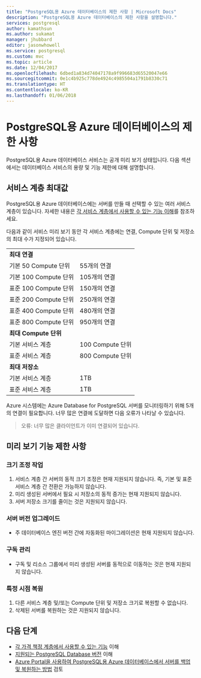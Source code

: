 ```yaml
---
title: "PostgreSQL용 Azure 데이터베이스의 제한 사항 | Microsoft Docs"
description: "PostgreSQL용 Azure 데이터베이스의 제한 사항을 설명합니다."
services: postgresql
author: kamathsun
ms.author: sukamat
manager: jhubbard
editor: jasonwhowell
ms.service: postgresql
ms.custom: mvc
ms.topic: article
ms.date: 12/04/2017
ms.openlocfilehash: 6dbed1a834d74047178a9f996683d65520047e66
ms.sourcegitcommit: 0e1c4b925c778de4924c4985504a1791b8330c71
ms.translationtype: HT
ms.contentlocale: ko-KR
ms.lasthandoff: 01/06/2018
---
```

# <a name="limitations-in-azure-database-for-postgresql"></a>PostgreSQL용 Azure 데이터베이스의 제한 사항
PostgreSQL용 Azure 데이터베이스 서비스는 공개 미리 보기 상태입니다. 다음 섹션에서는 데이터베이스 서비스의 용량 및 기능 제한에 대해 설명합니다.

## <a name="service-tier-maximums"></a>서비스 계층 최대값
PostgreSQL용 Azure 데이터베이스에는 서버를 만들 때 선택할 수 있는 여러 서비스 계층이 있습니다. 자세한 내용은 [각 서비스 계층에서 사용할 수 있는 기능 이해](concepts-service-tiers.md)를 참조하세요.  

다음과 같이 서비스 미리 보기 동안 각 서비스 계층에는 연결, Compute 단위 및 저장소의 최대 수가 지정되어 있습니다. 

| | |
| :------------------------- | :---------------- |
| **최대 연결**        |                   |
| 기본 50 Compute 단위     | 55개의 연결    |
| 기본 100 Compute 단위    | 105개의 연결   |
| 표준 100 Compute 단위 | 150개의 연결   |
| 표준 200 Compute 단위 | 250개의 연결   |
| 표준 400 Compute 단위 | 480개의 연결   |
| 표준 800 Compute 단위 | 950개의 연결   |
| **최대 Compute 단위**      |                   |
| 기본 서비스 계층         | 100 Compute 단위 |
| 표준 서비스 계층      | 800 Compute 단위 |
| **최대 저장소**            |                   |
| 기본 서비스 계층         | 1TB              |
| 표준 서비스 계층      | 1TB              |

Azure 시스템에는 Azure Database for PostgreSQL 서버를 모니터링하기 위해 5개의 연결이 필요합니다. 너무 많은 연결에 도달하면 다음 오류가 나타날 수 있습니다.
> 오류: 너무 많은 클라이언트가 이미 연결되어 있습니다.


## <a name="preview-functional-limitations"></a>미리 보기 기능 제한 사항
### <a name="scale-operations"></a>크기 조정 작업
1.  서비스 계층 간 서버의 동적 크기 조정은 현재 지원되지 않습니다. 즉, 기본 및 표준 서비스 계층 간 전환은 가능하지 않습니다.
2.  미리 생성된 서버에서 필요 시 저장소의 동적 증가는 현재 지원되지 않습니다.
3.  서버 저장소 크기를 줄이는 것은 지원되지 않습니다.

### <a name="server-version-upgrades"></a>서버 버전 업그레이드
- 주 데이터베이스 엔진 버전 간에 자동화된 마이그레이션은 현재 지원되지 않습니다.

### <a name="subscription-management"></a>구독 관리
- 구독 및 리소스 그룹에서 미리 생성된 서버를 동적으로 이동하는 것은 현재 지원되지 않습니다.

### <a name="point-in-time-restore"></a>특정 시점 복원
1.  다른 서비스 계층 및/또는 Compute 단위 및 저장소 크기로 복원할 수 없습니다.
2.  삭제된 서버를 복원하는 것은 지원되지 않습니다.

## <a name="next-steps"></a>다음 단계
- [각 가격 책정 계층에서 사용할 수 있는 기능](concepts-service-tiers.md) 이해
- [지원되는 PostgreSQL Database 버전](concepts-supported-versions.md) 이해
- [Azure Portal을 사용하여 PostgreSQL용 Azure 데이터베이스에서 서버를 백업 및 복원하는 방법](howto-restore-server-portal.md) 검토

